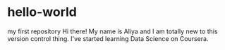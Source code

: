 # hello-world
my first repository
Hi there!
My name is Aliya and I am totally new to this version control thing.
I've started learning Data Science on Coursera.
